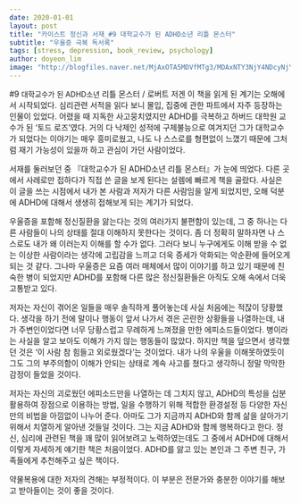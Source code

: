 ```yaml
---
date: 2020-01-01
layout: post
title: "카이스트 정신과 서재_#9 대학교수가 된 ADHD소년 리틀 몬스터"
subtitle: "우울증 극복 독서록"
tags: [stress, depression, book_review, psychology]
author: doyeon_lim
image: "http://blogfiles.naver.net/MjAxOTA5MDVfMTg3/MDAxNTY3NjY4NDcyNjYw.sJLhKR4_FWD0YJhaDvkQEt-5VZprXT6wRpCmS44ON1Qg.CKmQ9wini8xMarDjWjrxKYDYf3WL5UbN_pn9uE7sne4g.JPEG.138100/%C4%B8%C3%B3.JPG"
---
```


#9 <font size="-1">대학교수가 된 ADHD소년</font> 리틀 몬스터 / 로버트 저겐
이 책을 읽게 된 계기는 오해에서 시작되었다. 심리관련 서적을 읽다 보니 몰입, 집중에 관한 파트에서 자주 등장하는 인물이 있었다.  어렸을 때 지독한 사고뭉치였지만 ADHD를 극복하고 하버드 대학원 교수가 된 ‘토드 로즈’였다. 거의 다 낙제인 성적에 구제불능으로 여겨지던 그가 대학교수가 되었다는 이야기는 매우 흥미로웠고, 나도 나 스스로를 형편없이 느꼈기 때문에 그처럼 재기 가능성이 있을까 하고 관심이 가던 사람이었다. 

서재를 둘러보던 중 『대학교수가 된 ADHD소년 리틀 몬스터』가 눈에 띄었다. 다른 곳에서 사례로만 접하다가 직접 쓴 글을 보게 된다는 설렘에 빠르게 책을 골랐다. 사실은 이 글을 쓰는 시점에서 내가 본 사람과 저자가 다른 사람임을 알게 되었지만, 오해 덕분에 ADHD에 대해서 생생히 접해보게 되는 계기가 되었다.

우울증을 포함해 정신질환을 앓는다는 것의 여러가지 불편함이 있는데, 그 중 하나는 다른 사람들이 나의 상태를 절대 이해하지 못한다는 것이다. 좀 더 정확히 말하자면 나 스스로도 내가 왜 이러는지 이해를 할 수가 없다. 그러다 보니 누구에게도 이해 받을 수 없는 이상한 사람이라는 생각에 고립감을 느끼고 더욱 증세가 악화되는 악순환에 들어오게 되는 것 같다. 그나마 우울증은 요즘 여러 매체에서 많이 이야기를 하고 있기 때문에 친숙한 병이 되었지만 ADHD를 포함해 다른 많은 정신질환들은 아직도 오해 속에서 더욱 고통받고 있다. 

저자는 자신이 겪어온 일들을 매우 솔직하게 풀어놓는데 사실 처음에는 적잖이 당황했다. 생각을 하기 전에 말이나 행동이 앞서 나가서 겪은 곤란한 상황들을 나열하는데, 내가 주변인이었다면 너무 당황스럽고 무례하게 느껴졌을 만한 에피소드들이었다. 병이라는 사실을 알고 보아도 이해가 가지 않는 행동들이 많았다. 하지만 책을 덮으면서 생각했던 것은 ‘이 사람 참 힘들고 외로웠겠다’는 것이었다. 내가 나의 우울을 이해못하였듯이 그도 그의 부주의함이 이해가 안되는 상태로 계속 사고를 쳤다고 생각하니 정말 막막한 감정이 들었을 것이다.

저자는 자신의 괴로웠던 에피소드만을 나열하는 데 그치지 않고, ADHD의 특성을 십분 활용하여 장점으로 이용하는 방법, 일을 수행하기 위해 적합한 환경설정 등 다양한 자신만의 비법을 아낌없이 나누어 준다. 아마도 그가 지금까지 ADHD와 함께 삶을 살아가기 위해서 치열하게 알아낸 것들일 것이다. 그는 지금 ADHD와 함께 행복하다고 한다. 정신, 심리에 관련된 책을 꽤 많이 읽어보려고 노력하였는데도 그 중에서 ADHD에 대해서 이렇게 자세하게 얘기한 책은 처음이었다.    ADHD를 앓고 있는 본인과 그 주변 친구, 가족들에게 추천해주고 싶은 책이다.     

약물복용에 대한 저자의 견해는 부정적이다. 이 부분은 전문가와 충분한 이야기를 해보고 받아들이는 것이 좋을 것이다. 
